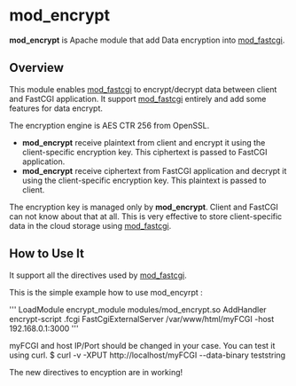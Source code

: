 mod_encrypt
================

**mod_encrypt** is Apache module that add Data encryption into 
[mod_fastcgi](http://www.fastcgi.com/mod_fastcgi/docs/mod_fastcgi.html).

Overview
--------

This module enables [mod_fastcgi](http://www.fastcgi.com/mod_fastcgi/docs/mod_fastcgi.html) to encrypt/decrypt data between client and FastCGI application.
It support [mod_fastcgi](http://www.fastcgi.com/mod_fastcgi/docs/mod_fastcgi.html) entirely and add some features for data encrypt.

The encryption engine is AES CTR 256 from OpenSSL.

- **mod_encrypt** receive plaintext from client and encrypt it using the client-specific 
encryption key. This ciphertext is passed to FastCGI application.
- **mod_encrypt** receive ciphertext from FastCGI application and decrypt it 
using the client-specific encryption key. This plaintext is passed to client.

The encryption key is managed only by **mod_encrypt**.
Client and FastCGI can not know about that at all.
This is very effective to store client-specific data in the cloud storage using [mod_fastcgi](http://www.fastcgi.com/mod_fastcgi/docs/mod_fastcgi.html).

How to Use It  
-------------

It support all the directives used by [mod_fastcgi](http://www.fastcgi.com/mod_fastcgi/docs/mod_fastcgi.html).

This is the simple example how to use mod_encyrpt :

'''
      LoadModule encrypt_module modules/mod_encrypt.so
      <IfModule encrypt_module>
          AddHandler encrypt-script .fcgi
          FastCgiExternalServer /var/www/html/myFCGI -host 192.168.0.1:3000
      </IfModule>
'''
      
myFCGI and host IP/Port should be changed in your case.
You can test it using curl.
$ curl -v -XPUT http://localhost/myFCGI --data-binary teststring

The new directives to encyption are in working!